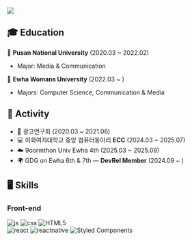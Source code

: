 <img src="https://capsule-render.vercel.app/api?type=soft&color=fae689ff&height=높이&section=header&text=Seunghye%20Yang&fontSize=20&section=header&fontColor=ffffff" />

## 🎓 Education
📍 **Pusan National University** (2020.03 ~ 2022.02)  
   - Major: Media & Communication  

📍 **Ewha Womans University** (2022.03 ~ )  
   - Majors: Computer Science, Communication & Media

## 🏃 Activity
- 📢 광고연구회 (2020.03 ~ 2021.06)  
- 💻 이화여자대학교 중앙 컴퓨터동아리 **ECC** (2024.03 ~ 2025.07)  
- ☁️ 9oormthon Univ Ewha 4th (2025.03 ~ 2025.09)  
- 🌍 GDG on Ewha 6th & 7th — **DevRel Member** (2024.09 ~ )



## 🖥️ Skills

### Front-end

![js](https://img.shields.io/badge/JavaScript-F7DF1E?style=for-the-badge&logo=JavaScript&logoColor=white)
![css](https://img.shields.io/badge/CSS-239120?&style=for-the-badge&logo=css3&logoColor=white)
![HTML5](https://img.shields.io/badge/HTML5-E34F26?style=for-the-badge&logo=html5&logoColor=fff)  
![react](https://img.shields.io/badge/React-20232A?style=for-the-badge&logo=react&logoColor=61DAFB)
![reactnative](https://img.shields.io/badge/React_Native-20232A?style=for-the-badge&logo=react&logoColor=61DAFB)
![Styled Components](https://img.shields.io/badge/Styled_Components-DB7093?style=for-the-badge&logo=styled-components&logoColor=fff)  
